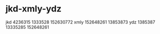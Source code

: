 # jkd-xmly-ydz
jkd       4236315      1333528     152630772
xmly      152648261    13853873
ydz       1385387      13335285    152648261
